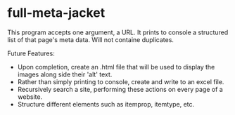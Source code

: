 # full-meta-jacket
This program accepts one argument, a URL. It prints to console a structured list of that page's meta data. Will not containe duplicates.

Future Features:
- Upon completion, create an .html file that will be used to display the images along side their 'alt' text.
- Rather than simply printing to console, create and write to an excel file.
- Recursively search a site, performing these actions on every page of a website.
- Structure different elements such as itemprop, itemtype, etc.
